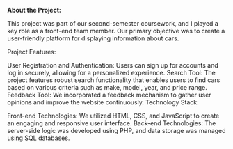 <strong>About the Project:</strong>


This project was part of our second-semester coursework, and I played a key role as a front-end team member. Our primary objective was to create a user-friendly platform for displaying information about cars.

Project Features:

User Registration and Authentication: Users can sign up for accounts and log in securely, allowing for a personalized experience.
Search Tool: The project features robust search functionality that enables users to find cars based on various criteria such as make, model, year, and price range.
Feedback Tool: We incorporated a feedback mechanism to gather user opinions and improve the website continuously.
Technology Stack:

Front-end Technologies: We utilized HTML, CSS, and JavaScript to create an engaging and responsive user interface.
Back-end Technologies: The server-side logic was developed using PHP, and data storage was managed using SQL databases.
